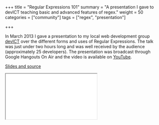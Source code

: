 +++
title = "Regular Expressions 101"
summary = "A presentation I gave to devICT teaching basic and advanced features of regex."
weight = 50
categories = ["community"]
tags = ["regex", "presentation"]

+++

In March 2013 I gave a presentation to my local web development group
[devICT][devict] over the different forms and uses of Regular Expressions. The
talk was just under two hours long and was well received by the audience
(approximately 25 developers). The presentation was broadcast through Google
Hangouts On Air and the video is available on [YouTube][video].

[Slides and source][source]

<div class="embed-responsive embed-responsive-4by3">
  <iframe class="embed-responsive-item" src="//www.youtube.com/embed/4LnyHF8dnIk" allowfullscreen></iframe>
</div>

[source]: https://github.com/jcbwlkr/regex-101
[video]: http://youtu.be/4LnyHF8dnIk
[devict]: /portfolio/devict.html
